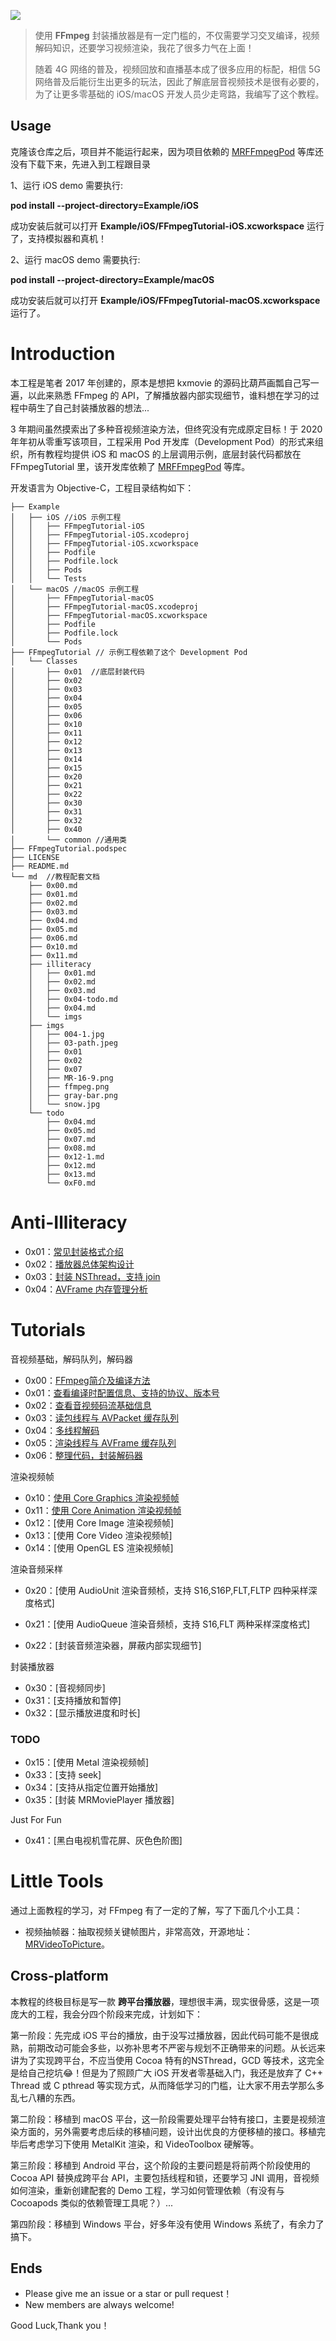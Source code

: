 [![](md/imgs/ffmpeg.png)](http://ffmpeg.org/) 


> 使用 **FFmpeg** 封装播放器是有一定门槛的，不仅需要学习交叉编译，视频解码知识，还要学习视频渲染，我花了很多力气在上面！
> 
> 随着 4G 网络的普及，视频回放和直播基本成了很多应用的标配，相信 5G 网络普及后能衍生出更多的玩法，因此了解底层音视频技术是很有必要的，为了让更多零基础的 iOS/macOS 开发人员少走弯路，我编写了这个教程。

## Usage

克隆该仓库之后，项目并不能运行起来，因为项目依赖的 [MRFFmpegPod](https://github.com/debugly/MRFFToolChainPod) 等库还没有下载下来，先进入到工程跟目录

1、运行 iOS demo 需要执行:

**pod install --project-directory=Example/iOS**

成功安装后就可以打开 **Example/iOS/FFmpegTutorial-iOS.xcworkspace** 运行了，支持模拟器和真机！

2、运行 macOS demo 需要执行:

**pod install --project-directory=Example/macOS**

成功安装后就可以打开 **Example/iOS/FFmpegTutorial-macOS.xcworkspace** 运行了。

# Introduction

本工程是笔者 2017 年创建的，原本是想把 kxmovie 的源码比葫芦画瓢自己写一遍，以此来熟悉 FFmpeg 的 API，了解播放器内部实现细节，谁料想在学习的过程中萌生了自己封装播放器的想法...

3 年期间虽然摸索出了多种音视频渲染方法，但终究没有完成原定目标！于 2020 年年初从零重写该项目，工程采用 Pod 开发库（Development Pod）的形式来组织，所有教程均提供 iOS 和 macOS 的上层调用示例，底层封装代码都放在 FFmpegTutorial 里，该开发库依赖了 [MRFFmpegPod](https://github.com/debugly/MRFFToolChainPod) 等库。

开发语言为 Objective-C，工程目录结构如下：

```
├── Example
│   ├── iOS //iOS 示例工程
│   │   ├── FFmpegTutorial-iOS
│   │   ├── FFmpegTutorial-iOS.xcodeproj
│   │   ├── FFmpegTutorial-iOS.xcworkspace
│   │   ├── Podfile
│   │   ├── Podfile.lock
│   │   ├── Pods
│   │   └── Tests
│   └── macOS //macOS 示例工程
│       ├── FFmpegTutorial-macOS
│       ├── FFmpegTutorial-macOS.xcodeproj
│       ├── FFmpegTutorial-macOS.xcworkspace
│       ├── Podfile
│       ├── Podfile.lock
│       └── Pods
├── FFmpegTutorial // 示例工程依赖了这个 Development Pod
│   └── Classes
│       ├── 0x01  //底层封装代码
│       ├── 0x02
│       ├── 0x03
│       ├── 0x04
│       ├── 0x05
│       ├── 0x06
│       ├── 0x10
│       ├── 0x11
│       ├── 0x12
│       ├── 0x13
│       ├── 0x14
│       ├── 0x15
│       ├── 0x20
│       ├── 0x21
│       ├── 0x22
│       ├── 0x30
│       ├── 0x31
│       ├── 0x32
│       ├── 0x40
│       └── common //通用类
├── FFmpegTutorial.podspec
├── LICENSE
├── README.md
└── md  //教程配套文档
    ├── 0x00.md
    ├── 0x01.md
    ├── 0x02.md
    ├── 0x03.md
    ├── 0x04.md
    ├── 0x05.md
    ├── 0x06.md
    ├── 0x10.md
    ├── 0x11.md
    ├── illiteracy
    │   ├── 0x01.md
    │   ├── 0x02.md
    │   ├── 0x03.md
    │   ├── 0x04-todo.md
    │   ├── 0x04.md
    │   └── imgs
    ├── imgs
    │   ├── 004-1.jpg
    │   ├── 03-path.jpeg
    │   ├── 0x01
    │   ├── 0x02
    │   ├── 0x07
    │   ├── MR-16-9.png
    │   ├── ffmpeg.png
    │   ├── gray-bar.png
    │   └── snow.jpg
    └── todo
        ├── 0x04.md
        ├── 0x05.md
        ├── 0x07.md
        ├── 0x08.md
        ├── 0x12-1.md
        ├── 0x12.md
        ├── 0x13.md
        └── 0xF0.md
```

# Anti-Illiteracy

- 0x01：[常见封装格式介绍](md/illiteracy/0x01.md)
- 0x02：[播放器总体架构设计](md/illiteracy/0x02.md)
- 0x03：[封装 NSThread，支持 join](md/illiteracy/0x03.md)
- 0x04：[AVFrame 内存管理分析](md/illiteracy/0x04.md)

# Tutorials

音视频基础，解码队列，解码器

- 0x00：[FFmpeg简介及编译方法](md/0x00.md) 
- 0x01：[查看编译时配置信息、支持的协议、版本号](md/0x01.md)
- 0x02：[查看音视频码流基础信息](md/0x02.md)
- 0x03：[读包线程与 AVPacket 缓存队列](md/0x03.md)
- 0x04：[多线程解码](md/0x04.md)
- 0x05：[渲染线程与 AVFrame 缓存队列](md/0x05.md)
- 0x06：[整理代码，封装解码器](md/0x06.md)

渲染视频帧

- 0x10：[使用 Core Graphics 渲染视频帧](md/0x10.md)
- 0x11：[使用 Core Animation 渲染视频帧](md/0x11.md)
- 0x12：[使用 Core Image 渲染视频帧]
- 0x13：[使用 Core Video 渲染视频帧]
- 0x14：[使用 OpenGL ES 渲染视频帧]

渲染音频采样

- 0x20：[使用 AudioUnit 渲染音频桢，支持 S16,S16P,FLT,FLTP 四种采样深度格式]

- 0x21：[使用 AudioQueue 渲染音频桢，支持 S16,FLT 两种采样深度格式]

- 0x22：[封装音频渲染器，屏蔽内部实现细节]

封装播放器

- 0x30：[音视频同步]
- 0x31：[支持播放和暂停]
- 0x32：[显示播放进度和时长]

### TODO

- 0x15：[使用 Metal 渲染视频帧]
- 0x33：[支持 seek]
- 0x34：[支持从指定位置开始播放]
- 0x35：[封装 MRMoviePlayer 播放器]

Just For Fun

- 0x41：[黑白电视机雪花屏、灰色色阶图] 

# Little Tools

通过上面教程的学习，对 FFmpeg 有了一定的了解，写了下面几个小工具：

- 视频抽帧器：抽取视频关键帧图片，非常高效，开源地址：[MRVideoToPicture](https://github.com/debugly/MRVideoToPicture)。

## Cross-platform

本教程的终极目标是写一款 **跨平台播放器**，理想很丰满，现实很骨感，这是一项庞大的工程，我会分四个阶段来完成，计划如下：

第一阶段：先完成 iOS 平台的播放，由于没写过播放器，因此代码可能不是很成熟，前期改动可能会多些，以弥补思考不严密与规划不正确带来的问题。从长远来讲为了实现跨平台，不应当使用 Cocoa 特有的NSThread，GCD 等技术，这完全是给自己挖坑😂！但是为了照顾广大 iOS 开发者零基础入门，我还是放弃了 C++ Thread 或 C pthread 等实现方式，从而降低学习的门槛，让大家不用去学那么多乱七八糟的东西。

第二阶段：移植到 macOS 平台，这一阶段需要处理平台特有接口，主要是视频渲染方面的，另外需要考虑后续的移植问题，设计出优良的方便移植的接口。移植完毕后考虑学习下使用 MetalKit 渲染，和 VideoToolbox 硬解等。

第三阶段：移植到 Android 平台，这个阶段的主要问题是将前两个阶段使用的 Cocoa API 替换成跨平台 API，主要包括线程和锁，还要学习 JNI 调用，音视频如何渲染，重新创建配套的 Demo 工程，学习如何管理依赖（有没有与 Cocoapods 类似的依赖管理工具呢？）...

第四阶段：移植到 Windows 平台，好多年没有使用 Windows 系统了，有余力了搞下。

## Ends

- Please give me an issue or a star or pull request！
- New members are always welcome!

Good Luck,Thank you！
